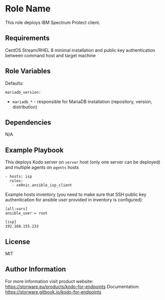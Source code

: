 Role Name
=========

This role deploys IBM Spectrum Protect client.

Requirements
------------

CentOS Stream/RHEL 8 minimal installation and public key authentication between command host and target machine

Role Variables
--------------

Defaults:
```
mariadb_version:
```

* `mariadb_*` - responsible for MariaDB installation (repository, version, distribution)


Dependencies
------------

N/A

Example Playbook
----------------

This deploys Kodo server on `server` host (only one server can be deployed)
and multiple agents on `agents` hosts

```
- hosts: isp
  roles:
   - xe0nic.ansible_isp_client
```

Example hosts inventory (you need to make sure that SSH public key authentication for
ansible user provided in inventory is configured):

```
[all:vars]
ansible_user = root

[isp]
192.168.155.233
```

License
-------

MIT

Author Information
------------------

For more information visit product website: https://storware.eu/products/kodo-for-endpoints
Documentation: https://storware.gitbook.io/kodo-for-endpoints